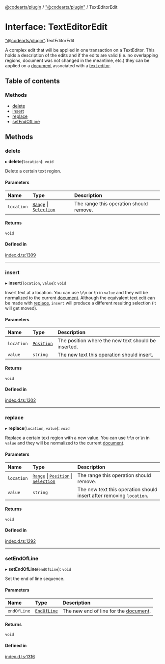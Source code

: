 [@codearts/plugin](../README.md) / ["@codearts/plugin"](../modules/_codearts_plugin_.md) / TextEditorEdit

# Interface: TextEditorEdit

["@codearts/plugin"](../modules/_codearts_plugin_.md).TextEditorEdit

A complex edit that will be applied in one transaction on a TextEditor.
This holds a description of the edits and if the edits are valid (i.e. no overlapping regions, document was not changed in the meantime, etc.)
they can be applied on a [document](codearts_plugin_.TextDocument.md) associated with a [text editor](codearts_plugin_.TextEditor.md).

## Table of contents

### Methods

- [delete](codearts_plugin_.TextEditorEdit.md#delete)
- [insert](codearts_plugin_.TextEditorEdit.md#insert)
- [replace](codearts_plugin_.TextEditorEdit.md#replace)
- [setEndOfLine](codearts_plugin_.TextEditorEdit.md#setendofline)

## Methods

### delete

▸ **delete**(`location`): `void`

Delete a certain text region.

#### Parameters

| Name | Type | Description |
| :------ | :------ | :------ |
| `location` | [`Range`](../classes/codearts_plugin_.Range.md) \| [`Selection`](../classes/codearts_plugin_.Selection.md) | The range this operation should remove. |

#### Returns

`void`

#### Defined in

[index.d.ts:1309](https://github.com/xyz-fish/cloudide-plugin-api/blob/9927cd6/index.d.ts#L1309)

___

### insert

▸ **insert**(`location`, `value`): `void`

Insert text at a location.
You can use \r\n or \n in `value` and they will be normalized to the current [document](codearts_plugin_.TextDocument.md).
Although the equivalent text edit can be made with [replace](codearts_plugin_.TextEditorEdit.md#replace), `insert` will produce a different resulting selection (it will get moved).

#### Parameters

| Name | Type | Description |
| :------ | :------ | :------ |
| `location` | [`Position`](../classes/codearts_plugin_.Position.md) | The position where the new text should be inserted. |
| `value` | `string` | The new text this operation should insert. |

#### Returns

`void`

#### Defined in

[index.d.ts:1302](https://github.com/xyz-fish/cloudide-plugin-api/blob/9927cd6/index.d.ts#L1302)

___

### replace

▸ **replace**(`location`, `value`): `void`

Replace a certain text region with a new value.
You can use \r\n or \n in `value` and they will be normalized to the current [document](codearts_plugin_.TextDocument.md).

#### Parameters

| Name | Type | Description |
| :------ | :------ | :------ |
| `location` | [`Range`](../classes/codearts_plugin_.Range.md) \| [`Position`](../classes/codearts_plugin_.Position.md) \| [`Selection`](../classes/codearts_plugin_.Selection.md) | The range this operation should remove. |
| `value` | `string` | The new text this operation should insert after removing `location`. |

#### Returns

`void`

#### Defined in

[index.d.ts:1292](https://github.com/xyz-fish/cloudide-plugin-api/blob/9927cd6/index.d.ts#L1292)

___

### setEndOfLine

▸ **setEndOfLine**(`endOfLine`): `void`

Set the end of line sequence.

#### Parameters

| Name | Type | Description |
| :------ | :------ | :------ |
| `endOfLine` | [`EndOfLine`](../enums/codearts_plugin_.EndOfLine.md) | The new end of line for the [document](codearts_plugin_.TextDocument.md). |

#### Returns

`void`

#### Defined in

[index.d.ts:1316](https://github.com/xyz-fish/cloudide-plugin-api/blob/9927cd6/index.d.ts#L1316)
